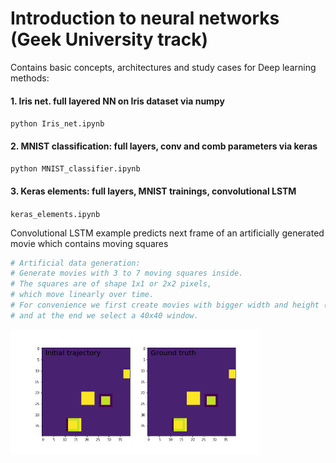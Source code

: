 # Introduction to neural networks (Geek University track)

Contains basic concepts, architectures and study cases for Deep learning methods:

#### 1. Iris net. full layered NN on Iris dataset via numpy 
`python Iris_net.ipynb`


#### 2. MNIST classification: full layers, conv and comb parameters via keras
`python MNIST_classifier.ipynb`

#### 3. Keras elements: full layers, MNIST trainings, convolutional LSTM
`keras_elements.ipynb`

Convolutional LSTM example predicts next frame of an artificially generated movie which contains moving squares
```bibtex
# Artificial data generation:
# Generate movies with 3 to 7 moving squares inside.
# The squares are of shape 1x1 or 2x2 pixels,
# which move linearly over time.
# For convenience we first create movies with bigger width and height (80x80)
# and at the end we select a 40x40 window.
```
<img src="figures/Conv_LSTM_result.gif" alt="Conv LSTM example" width="400"/>







